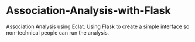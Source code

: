 # Association-Analysis-with-Flask
Association Analysis using Eclat. Using Flask to create a simple interface so non-technical people can run the analysis.
